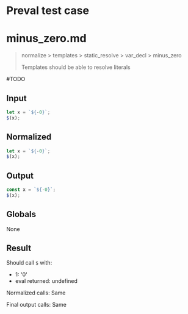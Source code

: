 # Preval test case

# minus_zero.md

> normalize > templates > static_resolve > var_decl > minus_zero
>
> Templates should be able to resolve literals

#TODO

## Input

`````js filename=intro
let x = `${-0}`;
$(x);
`````

## Normalized

`````js filename=intro
let x = `${-0}`;
$(x);
`````

## Output

`````js filename=intro
const x = `${-0}`;
$(x);
`````

## Globals

None

## Result

Should call `$` with:
 - 1: '0'
 - eval returned: undefined

Normalized calls: Same

Final output calls: Same
